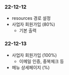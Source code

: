 ### 22-12-12
- resources 경로 설정
- 사업자 회원가입 (80%)
  - 기본 출력

### 22-12-13
- 사업자 회원가입 (100%)
  - 이메일 인증, 중복체크 등
- 메뉴 상세페이지 (%)